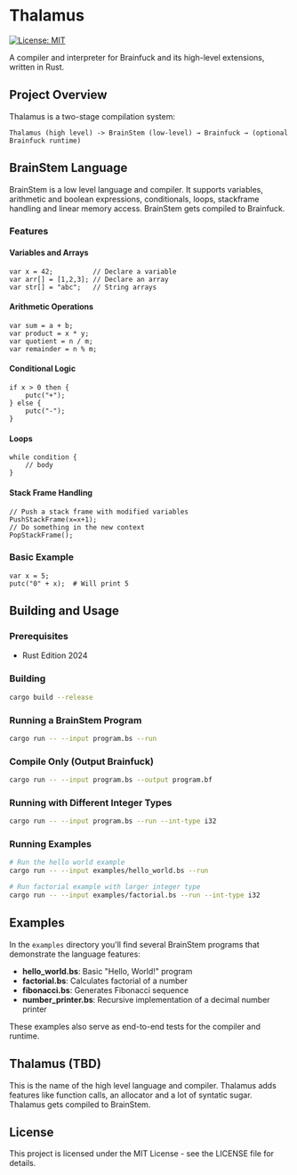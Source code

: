 # Thalamus

[![License: MIT](https://img.shields.io/badge/License-MIT-yellow.svg)](https://opensource.org/licenses/MIT)

A compiler and interpreter for Brainfuck and its high-level extensions, written in Rust.

## Project Overview

Thalamus is a two-stage compilation system:

```
Thalamus (high level) -> BrainStem (low-level) → Brainfuck → (optional Brainfuck runtime)
```

## BrainStem Language

BrainStem is a low level language and compiler.
It supports variables, arithmetic and boolean expressions, conditionals, loops, stackframe handling and linear memory access.
BrainStem gets compiled to Brainfuck.

### Features

#### Variables and Arrays
```brainstem
var x = 42;          // Declare a variable
var arr[] = [1,2,3]; // Declare an array
var str[] = "abc";   // String arrays
```

#### Arithmetic Operations
```brainstem
var sum = a + b;
var product = x * y;
var quotient = n / m;
var remainder = n % m;
```

#### Conditional Logic
```brainstem
if x > 0 then {
    putc("+");
} else {
    putc("-");
}
```

#### Loops
```brainstem
while condition {
    // body
}
```

#### Stack Frame Handling
```brainstem
// Push a stack frame with modified variables
PushStackFrame(x=x+1);
// Do something in the new context
PopStackFrame();
```

### Basic Example
```
var x = 5;
putc("0" + x);  # Will print 5
```

## Building and Usage

### Prerequisites
- Rust Edition 2024

### Building
```bash
cargo build --release
```

### Running a BrainStem Program
```bash
cargo run -- --input program.bs --run
```

### Compile Only (Output Brainfuck)
```bash
cargo run -- --input program.bs --output program.bf
```

### Running with Different Integer Types
```bash
cargo run -- --input program.bs --run --int-type i32
```

### Running Examples
```bash
# Run the hello world example
cargo run -- --input examples/hello_world.bs --run

# Run factorial example with larger integer type
cargo run -- --input examples/factorial.bs --run --int-type i32
```

## Examples

In the `examples` directory you'll find several BrainStem programs that demonstrate the language features:

- **hello_world.bs**: Basic "Hello, World!" program
- **factorial.bs**: Calculates factorial of a number
- **fibonacci.bs**: Generates Fibonacci sequence
- **number_printer.bs**: Recursive implementation of a decimal number printer

These examples also serve as end-to-end tests for the compiler and runtime.

## Thalamus (TBD)

This is the name of the high level language and compiler.
Thalamus adds features like function calls, an allocator and a lot of syntatic sugar.
Thalamus gets compiled to BrainStem.

## License

This project is licensed under the MIT License - see the LICENSE file for details.
